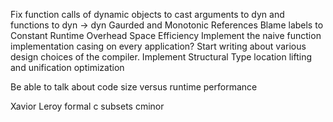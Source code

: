 Fix function calls of dynamic objects to cast arguments to dyn and functions to dyn -> dyn
Gaurded and Monotonic References
Blame labels to Constant Runtime Overhead
Space Efficiency
Implement the naive function implementation casing on every application?
Start writing about various design choices of the compiler.
Implement Structural Type location lifting and unification optimization

Be able to talk about code size versus runtime performance




Xavior Leroy formal c subsets cminor 

 
 
